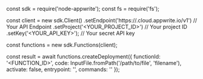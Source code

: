 const sdk = require('node-appwrite');
const fs = require('fs');

const client = new sdk.Client()
    .setEndpoint('https://<REGION>.cloud.appwrite.io/v1') // Your API Endpoint
    .setProject('<YOUR_PROJECT_ID>') // Your project ID
    .setKey('<YOUR_API_KEY>'); // Your secret API key

const functions = new sdk.Functions(client);

const result = await functions.createDeployment({
    functionId: '<FUNCTION_ID>',
    code: InputFile.fromPath('/path/to/file', 'filename'),
    activate: false,
    entrypoint: '<ENTRYPOINT>',
    commands: '<COMMANDS>'
});

